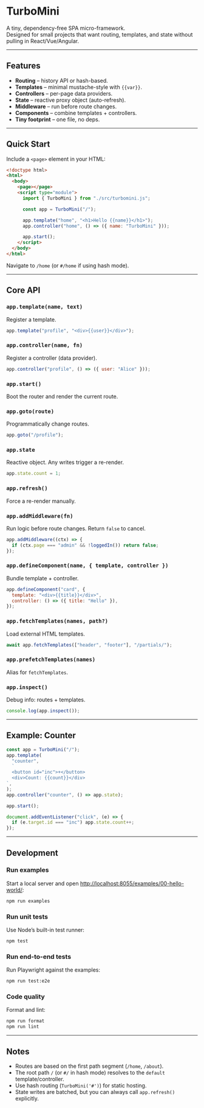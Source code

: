 # TurboMini

A tiny, dependency-free SPA micro-framework.  
Designed for small projects that want routing, templates, and state without pulling in React/Vue/Angular.

---

## Features

- **Routing** – history API or hash-based.
- **Templates** – minimal mustache-style with `{{var}}`.
- **Controllers** – per-page data providers.
- **State** – reactive proxy object (auto-refresh).
- **Middleware** – run before route changes.
- **Components** – combine templates + controllers.
- **Tiny footprint** – one file, no deps.

---

## Quick Start

Include a `<page>` element in your HTML:

```html
<!doctype html>
<html>
  <body>
    <page></page>
    <script type="module">
      import { TurboMini } from "./src/turbomini.js";

      const app = TurboMini("/");

      app.template("home", "<h1>Hello {{name}}</h1>");
      app.controller("home", () => ({ name: "TurboMini" }));

      app.start();
    </script>
  </body>
</html>
```

Navigate to `/home` (or `#/home` if using hash mode).

---

## Core API

### `app.template(name, text)`

Register a template.

```js
app.template("profile", "<div>{{user}}</div>");
```

### `app.controller(name, fn)`

Register a controller (data provider).

```js
app.controller("profile", () => ({ user: "Alice" }));
```

### `app.start()`

Boot the router and render the current route.

### `app.goto(route)`

Programmatically change routes.

```js
app.goto("/profile");
```

### `app.state`

Reactive object. Any writes trigger a re-render.

```js
app.state.count = 1;
```

### `app.refresh()`

Force a re-render manually.

### `app.addMiddleware(fn)`

Run logic before route changes. Return `false` to cancel.

```js
app.addMiddleware((ctx) => {
  if (ctx.page === "admin" && !loggedIn()) return false;
});
```

### `app.defineComponent(name, { template, controller })`

Bundle template + controller.

```js
app.defineComponent("card", {
  template: "<div>{{title}}</div>",
  controller: () => ({ title: "Hello" }),
});
```

### `app.fetchTemplates(names, path?)`

Load external HTML templates.

```js
await app.fetchTemplates(["header", "footer"], "/partials/");
```

### `app.prefetchTemplates(names)`

Alias for `fetchTemplates`.

### `app.inspect()`

Debug info: routes + templates.

```js
console.log(app.inspect());
```

---

## Example: Counter

```js
const app = TurboMini("/");
app.template(
  "counter",
  `
  <button id="inc">+</button>
  <div>Count: {{count}}</div>
`,
);
app.controller("counter", () => app.state);

app.start();

document.addEventListener("click", (e) => {
  if (e.target.id === "inc") app.state.count++;
});
```

---

## Development

### Run examples

Start a local server and open [http://localhost:8055/examples/00-hello-world/](http://localhost:8055/examples/00-hello-world/):

```bash
npm run examples
```

### Run unit tests

Use Node’s built-in test runner:

```bash
npm test
```

### Run end-to-end tests

Run Playwright against the examples:

```bash
npm run test:e2e
```

### Code quality

Format and lint:

```bash
npm run format
npm run lint
```

---

## Notes

- Routes are based on the first path segment (`/home`, `/about`).
- The root path `/` (or `#/` in hash mode) resolves to the `default` template/controller.
- Use hash routing (`TurboMini('#')`) for static hosting.
- State writes are batched, but you can always call `app.refresh()` explicitly.
